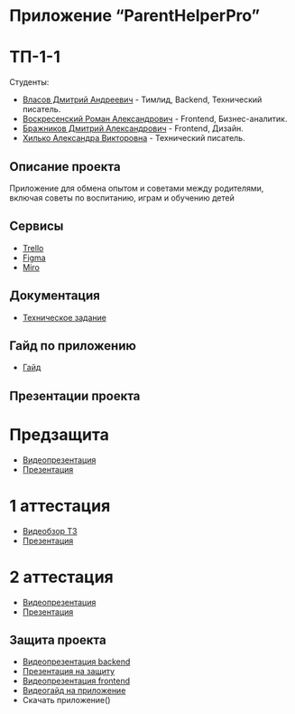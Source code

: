 # Приложение “ParentHelperPro”

# ТП-1-1

 Студенты:
* [Власов Дмитрий Андреевич](https://github.com/VlasovDmitriy) - Тимлид, Backend, Технический писатель.
* [Воскресенский Роман Александрович](https://github.com/RomanVoskres) - Frontend, Бизнес-аналитик.
* [Бражников Дмитрий Александрович](https://github.com/Rewqa1) - Frontend, Дизайн.
* [Хилько Александра Викторовна](https://github.com/Aleksandra437) - Технический писатель.

## Описание проекта
 Приложение для обмена опытом и советами между родителями, включая советы по воспитанию, играм и обучению детей

## Сервисы

* [Trello](https://trello.com/b/4lmHC7NQ/parenthelperpro)
* [Figma](https://clck.ru/39Qw7L)
* [Miro](https://miro.com/app/board/uXjVNifVioA=/)

## Документация

* [Техническое задание](https://github.com/Rewqa1/ParentHelperPro/blob/master/%D0%A2%D0%B5%D1%85%D0%BD%D0%B8%D1%87%D0%B5%D1%81%D0%BA%D0%BE%D0%B5%20%D0%97%D0%B0%D0%B4%D0%B0%D0%BD%D0%B8%D0%B5/%D0%A2%D0%B5%D1%85%D0%BD%D0%B8%D1%87%D0%B5%D1%81%D0%BA%D0%BE%D0%B5%20%D0%97%D0%B0%D0%B4%D0%B0%D0%BD%D0%B8%D0%B5.pdf)

## Гайд по приложению
* [Гайд](https://www.youtube.com/watch?v=qmK2mrVvdkI)

## Презентации проекта
# Предзащита
* [Видеопрезентация](https://www.youtube.com/watch?v=QnCBicXJgXI)
* [Презентация](https://github.com/Rewqa1/ParentHelperPro/blob/master/%D0%9F%D1%80%D0%B5%D0%B7%D0%B5%D0%BD%D1%82%D0%B0%D1%86%D0%B8%D1%8F%20%D0%BF%D1%80%D0%B8%D0%BB%D0%BE%D0%B6%D0%B5%D0%BD%D0%B8%D1%8F/%D0%9F%D1%80%D0%B5%D0%B7%D0%B5%D0%BD%D1%82%D0%B0%D1%86%D0%B8%D1%8F%20%D0%BF%D1%80%D0%B5%D0%B4%D0%B7%D0%B0%D1%89%D0%B8%D1%82%D0%B0.pdf)
# 1 аттестация
* [Видеобзор ТЗ](https://drive.google.com/file/d/13KK55RLRsPEC8HfmfpsU652rveIGM0eD/view?usp=sharing)
* [Презентация](https://github.com/Rewqa1/ParentHelperPro/blob/master/%D0%9F%D1%80%D0%B5%D0%B7%D0%B5%D0%BD%D1%82%D0%B0%D1%86%D0%B8%D1%8F%20%D0%BF%D1%80%D0%B8%D0%BB%D0%BE%D0%B6%D0%B5%D0%BD%D0%B8%D1%8F/%D0%9F%D1%80%D0%B5%D0%B7%D0%B5%D0%BD%D1%82%D0%B0%D1%86%D0%B8%D1%8F.pdf)
# 2 аттестация
* [Видеопрезентация](https://www.youtube.com/watch?v=815RU7RWvpM)
* [Презентация](https://github.com/Rewqa1/ParentHelperPro/blob/master/%D0%9F%D1%80%D0%B5%D0%B7%D0%B5%D0%BD%D1%82%D0%B0%D1%86%D0%B8%D1%8F%20%D0%BF%D1%80%D0%B8%D0%BB%D0%BE%D0%B6%D0%B5%D0%BD%D0%B8%D1%8F/%D0%9F%D1%80%D0%B5%D0%B7%D0%B5%D0%BD%D1%82%D0%B0%D1%86%D0%B8%D1%8F%20%D0%B0%D1%82%D1%822.pdf) 
## Защита проекта
* [Видеопрезентация backend](https://www.youtube.com/watch?v=4HVf1yulSvo)
* [Презентация на защиту]()
* [Видеопрезентация frontend](https://drive.google.com/file/d/1hVZYZ8Tm4BxFjNzG1rB-JUuLgQj4EjqW/view)
* [Видеогайд на приложение](https://drive.google.com/file/d/1hVZYZ8Tm4BxFjNzG1rB-JUuLgQj4EjqW/view)
* Скачать приложение()